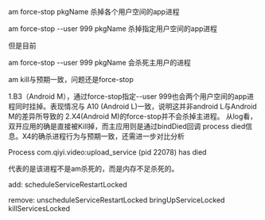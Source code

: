 am force-stop pkgName  杀掉各个用户空间的app进程

am force-stop --user 999 pkgName 杀掉指定用户空间的app进程

但是目前

am force-stop --user 999 pkgName 会杀死主用户的进程

am kill与预期一致，问题还是force-stop

1.B3（Android M），通过force-stop指定--user 999也会两个用户空间的app进程同时挂掉。表现情况与 A10 (Android L)一致，说明这并非android L与Android M的差异所导致的
2.X4(Android M)的force-stop并不会杀掉主进程。 从log看，双开应用的确是直接被Kill掉，而主应用则是通过bindDied回调 process died信息。X4的确杀进程行为与预期一致，还需进一步对比分析

Process com.qiyi.video:upload_service (pid 22078) has died

代表的是该进程不是am杀死的，而是内存不足杀死的。


add:
scheduleServiceRestartLocked


remove:
unscheduleServiceRestartLocked
bringUpServiceLocked
killServicesLocked
